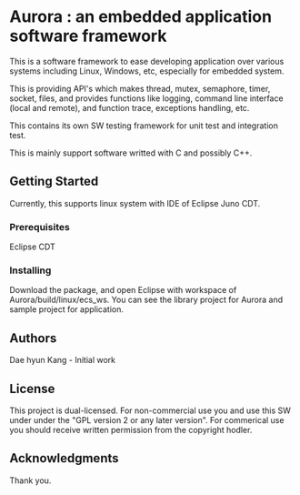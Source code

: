 # Aurora : an embedded application software framework

This is a software framework to ease developing application over various systems including Linux, Windows, etc, especially for embedded system.

This is providing API's which makes thread, mutex, semaphore, timer, socket, files, and provides functions like logging, command line interface (local and remote), and function trace, exceptions handling, etc.

This contains its own SW testing framework for unit test and integration test.

This is mainly support software writted with C and possibly C++.

## Getting Started

Currently, this supports linux system with IDE of Eclipse Juno CDT.

### Prerequisites

Eclipse CDT

### Installing

Download the package, and open Eclipse with workspace of Aurora/build/linux/ecs_ws.
You can see the library project for Aurora and sample project for application.


## Authors

Dae hyun Kang - Initial work

## License

This project is dual-licensed.
For non-commercial use you and use this SW under under the "GPL version 2 or any later version".
For commerical use you should receive written permission from the copyright hodler.

## Acknowledgments

Thank you.
